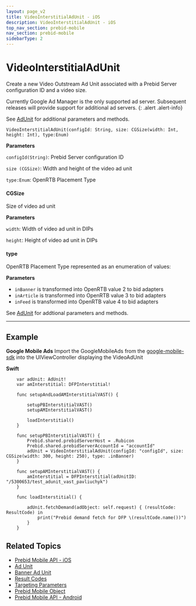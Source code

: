 ```yaml
---
layout: page_v2
title: VideoInterstitialAdUnit - iOS
description: VideoInterstitialAdUnit - iOS
top_nav_section: prebid-mobile
nav_section: prebid-mobile
sidebarType: 2
---
```

# VideoInterstitialAdUnit

Create a new Video Outstream Ad Unit associated with a Prebid Server configuration ID and a video size.

Currently Google Ad Manager is the only supported ad server. Subsequent releases will provide support for additional ad servers.
{: .alert .alert-info}

See [AdUnit]({{site.baseurl}}/prebid-mobile/pbm-api/ios/pbm-adunit-ios.html) for additional parameters and methods.

```VideoInterstitialAdUnit(configId: String, size: CGSize(width: Int, height: Int), type:Enum)```

**Parameters**

`configId(String)`: Prebid Server configuration ID

`size (CGSize)`: Width and height of the video ad unit

`type:Enum`: OpenRTB Placement Type


#### CGSize

Size of video ad unit

**Parameters**

`width`: Width of video ad unit in DIPs

`height`: Height of video ad unit in DIPs


#### type

OpenRTB Placement Type represented as an enumeration of values:

**Parameters**

* `inBanner` is transformed into OpenRTB value 2 to bid adapters
* `inArticle` is transformed into OpenRTB value 3 to bid adapters
* `inFeed` is transformed into OpenRTB value 4 to bid adapters




See [AdUnit]({{site.baseurl}}/prebid-mobile/pbm-api/ios/pbm-adunit-ios.html) for addtional parameters and methods.

---

## Example


**Google Mobile Ads**
Import the GoogleMobileAds from the [google-mobile-sdk](https://developers.google.com/admob/ios/download) into the UIViewController displaying the VideoAdUnit

**Swift**
```    
    var adUnit: AdUnit!
    var amInterstitial: DFPInterstitial!

    func setupAndLoadAMInterstitialVAST() {

        setupPBInterstitialVAST()
        setupAMInterstitialVAST()
        
        loadInterstitial()
    }

    func setupPBInterstitialVAST() {
        Prebid.shared.prebidServerHost = .Rubicon
        Prebid.shared.prebidServerAccountId = "accountId"
        adUnit = VideoInterstitialAdUnit(configId: "configId", size: CGSize(width: 300, height: 250), type: .inBanner)
    }

    func setupAMInterstitialVAST() {
        amInterstitial = DFPInterstitial(adUnitID: "/5300653/test_adunit_vast_pavliuchyk")
    }

    func loadInterstitial() {
        
        adUnit.fetchDemand(adObject: self.request) { (resultCode: ResultCode) in
            print("Prebid demand fetch for DFP \(resultCode.name())")
        }
    }
```


## Related Topics

- [Prebid Mobile API - iOS]({{site.baseurl}}/prebid-mobile/pbm-api/ios/pbm-api-iOS.html)
- [Ad Unit]({{site.baseurl}}/prebid-mobile/pbm-api/ios/pbm-adunit-ios.html)
- [Banner Ad Unit]({{site.baseurl}}/prebid-mobile/pbm-api/ios/pbm-bannerad-ios.html)
- [Result Codes]({{site.baseurl}}/prebid-mobile/pbm-api/ios/pbm-api-result-codes-ios.html)
- [Targeting Parameters]({{site.baseurl}}/prebid-mobile/pbm-api/ios/pbm-targeting-ios.html)
- [Prebid Mobile Object]({{site.baseurl}}/prebid-mobile/pbm-api/ios/prebidmobile-object-ios.html)
- [Prebid Mobile API - Android]({{site.baseurl}}/prebid-mobile/pbm-api/android/pbm-api-android.html)
